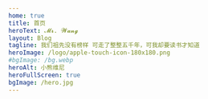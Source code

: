 ```yaml
---
home: true
title: 首页
heroText: 𝓜𝓻. 𝓦𝓪𝓷𝓰
layout: Blog
tagline: 我们祖先没有榜样 可走了整整五千年，可我却要读书才知道
heroImage: /logo/apple-touch-icon-180x180.png
#bgImage: /bg.webp
heroAlt: 小熊维尼
heroFullScreen: true
bgImage: /hero.jpg
---
```

